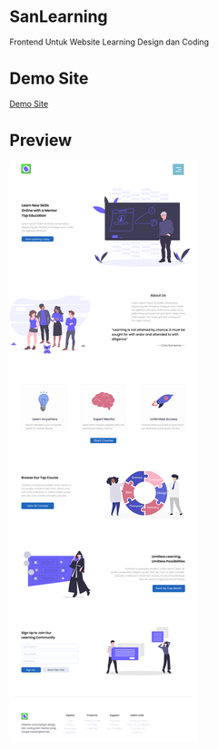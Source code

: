 # SanLearning
Frontend Untuk Website Learning Design dan Coding

<h1>Demo Site</h1>
<a href="https://aboedhiprasojo.github.io/SanLearning/" rel="nofollow">Demo Site</a>

<h1>Preview</h1>
<img src="https://raw.githubusercontent.com/aboedhiprasojo/SanLearning/master/Review%20Homepage/SanLearning.png" alt="Review Homepage" />
